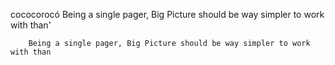 cococorocó
		Being a single pager, Big Picture should be way simpler to work with than'
		
		Being a single pager, Big Picture should be way simpler to work with than
